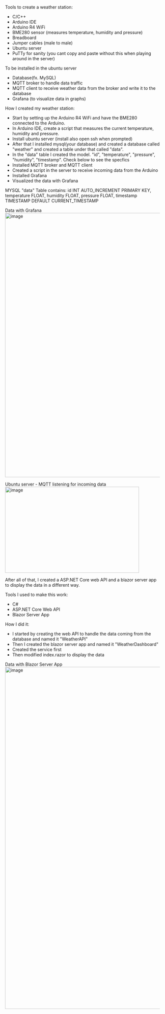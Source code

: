 Tools to create a weather station:
- C/C++
- Arduino IDE
- Arduino R4 WiFi 
- BME280 sensor (measures temperature, humidity and pressure)
- Breadboard
- Jumper cables (male to male)
- Ubuntu server
- PuTTy for sanity (you cant copy and paste without this when playing around in the server)

To be installed in the ubuntu server
- Database(fx. MySQL)
- MQTT broker to handle data traffic
- MQTT client to receive weather data from the broker and write it to the database
- Grafana (to visualize data in graphs)

How I created my weather station:
- Start by setting up the Arduino R4 WiFi and have the BME280 connected to the Arduino.
- In Arduino IDE, create a script that measures the current temperature, humidity and pressure.
- Install ubuntu server (install also open ssh when prompted)
- After that I installed mysql(your database) and created a database called "weather" and created a table under that called "data".
- In the "data" table I created the model. "id", "temperature", "pressure", "humidity", "timestamp". Check below to see the specfics
- Installed MQTT broker and MQTT client
- Created a script in the server to receive incoming data from the Arduino
- Installed Grafana
- Visualized the data with Grafana

MYSQL "data" Table contains: 
    id INT AUTO_INCREMENT PRIMARY KEY,
    temperature FLOAT,
    humidity FLOAT,
    pressure FLOAT,
    timestamp TIMESTAMP DEFAULT CURRENT_TIMESTAMP

Data with Grafana
<img width="915" height="857" alt="image" src="https://github.com/user-attachments/assets/fddf37fd-0b52-4963-80ae-3087d760fbfd" />

Ubuntu server - MQTT listening for incoming data
<img width="436" height="279" alt="image" src="https://github.com/user-attachments/assets/bd5cbfa6-b974-47e0-b9d1-85f30f909250" />

After all of that, I created a ASP.NET Core web API and a blazor server app to display the data in a different way.

Tools I used to make this work:
- C#
- ASP.NET Core Web API
- Blazor Server App

How I did it:
- I started by creating the web API to handle the data coming from the database and named it "WeatherAPI"
- Then I created the blazor server app and named it "WeatherDashboard"
- Created the service first
- Then modified index.razor to display the data

Data with Blazor Server App
<img width="3773" height="1109" alt="image" src="https://github.com/user-attachments/assets/3bd583f4-5afe-4dc3-840e-05282213af1e" />

